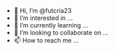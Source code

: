 - 👋 Hi, I’m @futcria23
- 👀 I’m interested in ...
- 🌱 I’m currently learning ...
- 💞️ I’m looking to collaborate on ...
- 📫 How to reach me ...

<!---
futcria23/futcria23 is a ✨ special ✨ repository because its `README.md` (this file) appears on your GitHub profile.
You can click the Preview link to take a look at your changes.
